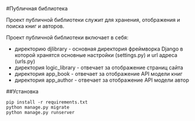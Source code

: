 #Публичная библиотека

Проект публичной библиотеки служит для хранения, отображения и поиска книг и авторов.

Проект публичной библиотеки включает в себя:
* директорию djlibrary - основная директория фреймворка Django в которой хранятся основные настройки (settings.py) и url адреса (urls.py)
* директория logic_library - отвечает за отображение страниц сайта
* директория app_book - отвечает за отображение API модели книг
* директория app_author - отвечает за отображение API модели автор

##Установка
```
pip install -r requirements.txt
python manage.py migrate
python manage.py runserver
```